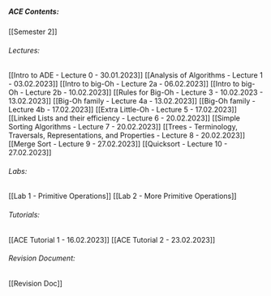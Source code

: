 ##### ACE Contents:
 [[Semester 2]]
###### Lectures:
 [[Intro to ADE - Lecture 0 - 30.01.2023]]
 [[Analysis of Algorithms - Lecture 1 - 03.02.2023]]
 [[Intro to big-Oh - Lecture 2a - 06.02.2023]]
 [[Intro to big-Oh - Lecture 2b - 10.02.2023]]
 [[Rules for Big-Oh - Lecture 3 - 10.02.2023 - 13.02.2023]]
 [[Big-Oh family - Lecture 4a - 13.02.2023]]
 [[Big-Oh family - Lecture 4b - 17.02.2023]]
 [[Extra Little-Oh - Lecture 5 - 17.02.2023]]
 [[Linked Lists and their efficiency - Lecture 6 - 20.02.2023]]
 [[Simple Sorting Algorithms - Lecture 7 - 20.02.2023]]
 [[Trees - Terminology, Traversals, Representations, and Properties - Lecture 8 - 20.02.2023]]
 [[Merge Sort - Lecture 9 - 27.02.2023]]
 [[Quicksort - Lecture 10 - 27.02.2023]]
 
###### Labs:
[[Lab 1 - Primitive Operations]]
[[Lab 2 - More Primitive Operations]]
###### Tutorials:
[[ACE Tutorial 1 - 16.02.2023]]
[[ACE Tutorial 2 - 23.02.2023]]
###### Revision Document:
[[Revision Doc]]